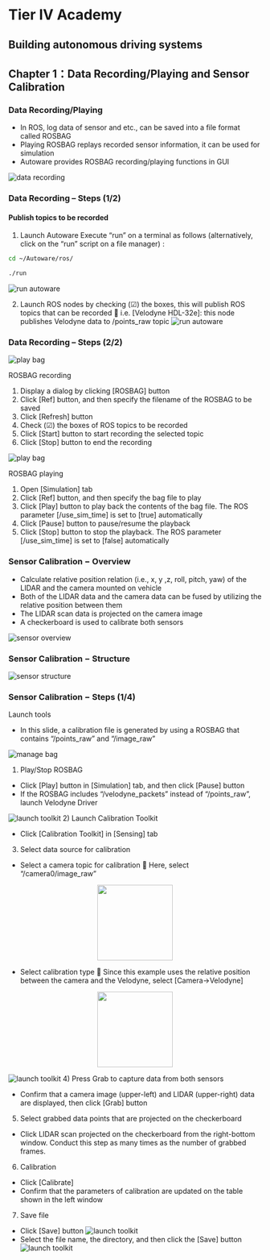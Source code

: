 # Tier IV Academy
## Building autonomous driving systems

## Chapter 1：Data Recording/Playing and Sensor Calibration
### Data Recording/Playing
* In ROS, log data of sensor and etc., can be saved into a file format called ROSBAG
* Playing ROSBAG replays recorded sensor information, it can be used for simulation
* Autoware provides ROSBAG recording/playing functions in GUI

![data recording](../imgs/data_recording.png)

### Data Recording – Steps (1/2)
#### Publish topics to be recorded

1. Launch Autoware
Execute “run” on a terminal as follows (alternatively,
click on the “run” script on a file manager) :
``` bash
cd ~/Autoware/ros/
```
``` bash
./run
```
![run autoware](../imgs/run_autoware.png)

2. Launch ROS nodes by checking (☑) the boxes, this
will publish ROS topics that can be recorded
 i.e. [Velodyne HDL-32e]: this node publishes Velodyne data
to /points_raw topic
![run autoware](../imgs/node_launcher.png)

### Data Recording – Steps (2/2)
![play bag](../imgs/record_bag.png)

ROSBAG recording
1. Display a dialog by clicking [ROSBAG] button
1. Click [Ref] button, and then specify the filename of the ROSBAG to be saved
1. Click [Refresh] button
1. Check (☑) the boxes of ROS topics to be recorded
1. Click [Start] button to start recording the selected topic
1. Click [Stop] button to end the recording

![play bag](../imgs/play_bag.png)

ROSBAG playing
1. Open [Simulation] tab
1. Click [Ref] button, and then specify the bag file to play
1. Click [Play] button to play back the contents of the bag file. The ROS parameter [/use_sim_time] is set to [true] automatically
1. Click [Pause] button to pause/resume the playback
1. Click [Stop] button to stop the playback. The ROS parameter [/use_sim_time] is set to [false]
automatically

### Sensor Calibration − Overview

* Calculate relative position relation (i.e., x, y ,z, roll, pitch, yaw) of the LIDAR and the camera
mounted on vehicle
* Both of the LIDAR data and the camera data can be fused by utilizing the relative position
between them
* The LIDAR scan data is projected on the camera image
* A checkerboard is used to calibrate both sensors

![sensor overview](../imgs/sensor_overview.png)

### Sensor Calibration − Structure

![sensor structure](../imgs/sensor_structure.png)

### Sensor Calibration − Steps (1/4)

Launch tools
* In this slide, a calibration file is generated by using a ROSBAG that contains “/points_raw” and
“/image_raw”

![manage bag](../imgs/manage_bag.png)
1) Play/Stop ROSBAG
* Click [Play] button in [Simulation] tab, and then click
[Pause] button
* If the ROSBAG includes “/velodyne_packets” instead of
“/points_raw”, launch Velodyne Driver

![launch toolkit](../imgs/launch_toolkit.png)
2) Launch Calibration Toolkit
*  Click [Calibration Toolkit] in [Sensing] tab

3) Select data source for calibration
* Select a camera topic for calibration
 Here, select “/camera0/image_raw”
<center><img src="../imgs/calibration_source1.png" width="150"></center>

* Select calibration type
 Since this example uses the relative position between the camera and the Velodyne, select [Camera->Velodyne]
<center><img src="../imgs/calibration_source2.png" width="150"></center>

![launch toolkit](../imgs/checkerboard.png)
4) Press Grab to capture data from both
sensors
* Confirm that a camera image (upper-left) and
LIDAR (upper-right) data are displayed, then
click [Grab] button

5) Select grabbed data points that are
projected on the checkerboard
* Click LIDAR scan projected on the
checkerboard from the right-bottom window. Conduct this step as many times as the number of grabbed frames.

6) Calibration
* Click [Calibrate]
* Confirm that the parameters of calibration are
updated on the table shown in the left
window

7) Save file
* Click [Save] button
![launch toolkit](../imgs/save_calibration.png)
* Select the file name, the directory, and then
click the [Save] button
![launch toolkit](../imgs/save_calibration2.png)
